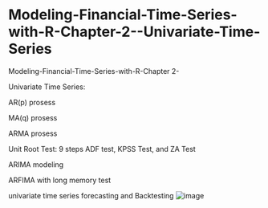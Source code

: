# Modeling-Financial-Time-Series-with-R-Chapter-2--Univariate-Time-Series

Modeling-Financial-Time-Series-with-R-Chapter 2- 

Univariate Time Series: 

AR(p) prosess

MA(q) prosess

ARMA prosess

Unit Root Test: 9 steps ADF test, KPSS Test, and ZA Test

ARIMA modeling 

ARFIMA with long memory test

univariate time series forecasting and Backtesting 
![image](https://user-images.githubusercontent.com/77374087/133278921-56f55ab6-df1a-48e6-b115-a1f36a4f29bc.png)
